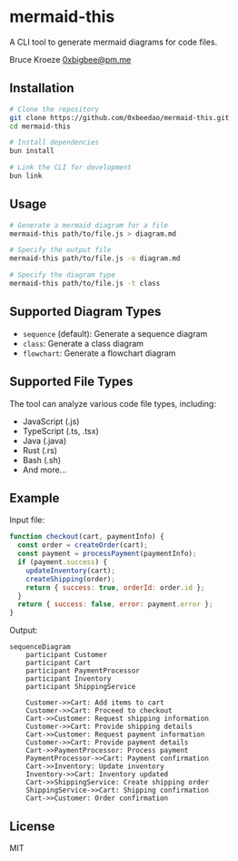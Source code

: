 # mermaid-this

A CLI tool to generate mermaid diagrams for code files.

Bruce Kroeze <0xbigbee@pm.me>

## Installation

```bash
# Clone the repository
git clone https://github.com/0xbeedao/mermaid-this.git
cd mermaid-this

# Install dependencies
bun install

# Link the CLI for development
bun link
```

## Usage

```bash
# Generate a mermaid diagram for a file
mermaid-this path/to/file.js > diagram.md

# Specify the output file
mermaid-this path/to/file.js -o diagram.md

# Specify the diagram type
mermaid-this path/to/file.js -t class
```

## Supported Diagram Types

- `sequence` (default): Generate a sequence diagram
- `class`: Generate a class diagram
- `flowchart`: Generate a flowchart diagram

## Supported File Types

The tool can analyze various code file types, including:
- JavaScript (.js)
- TypeScript (.ts, .tsx)
- Java (.java)
- Rust (.rs)
- Bash (.sh)
- And more...

## Example

Input file:
```javascript
function checkout(cart, paymentInfo) {
  const order = createOrder(cart);
  const payment = processPayment(paymentInfo);
  if (payment.success) {
    updateInventory(cart);
    createShipping(order);
    return { success: true, orderId: order.id };
  }
  return { success: false, error: payment.error };
}
```

Output:
```mermaid
sequenceDiagram
    participant Customer
    participant Cart
    participant PaymentProcessor
    participant Inventory
    participant ShippingService
    
    Customer->>Cart: Add items to cart
    Customer->>Cart: Proceed to checkout
    Cart->>Customer: Request shipping information
    Customer->>Cart: Provide shipping details
    Cart->>Customer: Request payment information
    Customer->>Cart: Provide payment details
    Cart->>PaymentProcessor: Process payment
    PaymentProcessor->>Cart: Payment confirmation
    Cart->>Inventory: Update inventory
    Inventory->>Cart: Inventory updated
    Cart->>ShippingService: Create shipping order
    ShippingService->>Cart: Shipping confirmation
    Cart->>Customer: Order confirmation
```

## License

MIT
